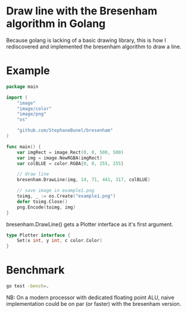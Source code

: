 # Draw line with the Bresenham algorithm in Golang

Because golang is lacking of a basic drawing library, this is how I rediscovered and implemented the bresenham algorithm to draw a line.

# Example

```go
package main

import (
	"image"
	"image/color"
	"image/png"
	"os"

	"github.com/StephaneBunel/bresenham"
)

func main() {
	var imgRect = image.Rect(0, 0, 500, 500)
	var img = image.NewRGBA(imgRect)
	var colBLUE = color.RGBA{0, 0, 255, 255}

	// draw line
	bresenham.DrawLine(img, 14, 71, 441, 317, colBLUE)

	// save image in example1.png
	toimg, _ := os.Create("example1.png")
	defer toimg.Close()
	png.Encode(toimg, img)
}
```

bresenham.DrawLine() gets a Plotter interface as it's first argument.

```go
type Plotter interface {
	Set(x int, y int, c color.Color)
}
```

# Benchmark

```sh
go test -bench=.
```

NB: On a modern processor with dedicated floating point ALU, naive implementation could be on par (or faster) with the bresenham version.
